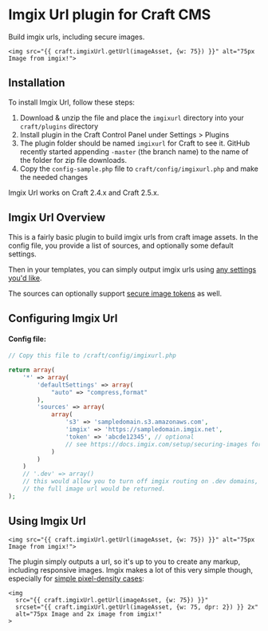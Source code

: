 # Imgix Url plugin for Craft CMS

Build imgix urls, including secure images.

```twig
<img src="{{ craft.imgixUrl.getUrl(imageAsset, {w: 75}) }}" alt="75px Image from imgix!">
```

## Installation

To install Imgix Url, follow these steps:

1. Download & unzip the file and place the `imgixurl` directory into your `craft/plugins` directory
2. Install plugin in the Craft Control Panel under Settings > Plugins
3. The plugin folder should be named `imgixurl` for Craft to see it.  GitHub recently started appending `-master` (the branch name) to the name of the folder for zip file downloads.
4. Copy the `config-sample.php` file to `craft/config/imgixurl.php` and make the needed changes

Imgix Url works on Craft 2.4.x and Craft 2.5.x.

## Imgix Url Overview

This is a fairly basic plugin to build imgix urls from craft image assets. In the config file, you provide a list of sources, and optionally some default settings.

Then in your templates, you can simply output imgix urls using [any settings you'd like](https://docs.imgix.com/apis/url).

The sources can optionally support [secure image tokens](https://docs.imgix.com/setup/securing-images) as well.

## Configuring Imgix Url

#### Config file:
```php
// Copy this file to /craft/config/imgixurl.php

return array(
    '*' => array(
        'defaultSettings' => array(
            "auto" => "compress,format"
        ),
        'sources' => array(
            array(
                's3' => 'sampledomain.s3.amazonaws.com',
                'imgix' => 'https://sampledomain.imgix.net',
                'token' => 'abcde12345', // optional
                // see https://docs.imgix.com/setup/securing-images for more on secure token.
            )
        )
    )
    // '.dev' => array()
    // this would allow you to turn off imgix routing on .dev domains, saving you some bandwidth.
    // the full image url would be returned.
);
```

## Using Imgix Url

```twig
<img src="{{ craft.imgixUrl.getUrl(imageAsset, {w: 75}) }}" alt="75px Image from imgix!">
```

The plugin simply outputs a url, so it's up to you to create any markup, including responsive images. Imgix makes a lot of this very simple though, especially for [simple pixel-density cases](https://docs.imgix.com/apis/url/dpr):

```twig
<img
  src="{{ craft.imgixUrl.getUrl(imageAsset, {w: 75}) }}"
  srcset="{{ craft.imgixUrl.getUrl(imageAsset, {w: 75, dpr: 2}) }} 2x"
  alt="75px Image and 2x image from imgix!"
>
```